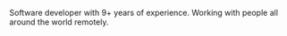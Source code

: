 Software developer with 9+ years of experience. Working with people all around the world remotely. 
